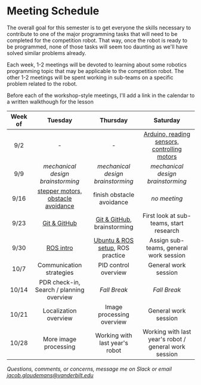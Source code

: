 # Meeting Schedule

The overall goal for this semester is to get everyone the skills necessary to contribute to one of the major programming tasks that will need to be completed for the competition robot. That way, once the robot is ready to be programmed, none of those tasks will seem too daunting as we'll have solved similar problems already.

Each week, 1-2 meetings will be devoted to learning about some robotics programming topic that may be applicable to the competition robot. The other 1-2 meetings will be spent working in sub-teams on a specific problem related to the robot. 

Before each of the workshop-style meetings, I'll add a link in the calendar to a written walkthough for the lesson

| Week of | Tuesday | Thursday | Saturday | 
|:-------:|:-------:|:--------:|:--------:|
|9/2      | -                          | -              | [Arduino, reading sensors, controlling motors](lessons/arduino_sensors_motors.md)|
|9/9      | *mechanical design brainstorming*          | *mechanical design brainstorming*        | *mechanical design brainstorming* | 
|9/16     |[stepper motors, obstacle avoidance](lessons/steppers_obstacle_avoidance.md) | finish obstacle avoidance     | *no meeting*  | 
|9/23     | [Git & GitHub](lessons/git_github.md)   | [Git & GitHub](lessons/git_github.md), brainstorming    | First look at sub-teams, start research | 
|9/30     | [ROS intro](lessons/ROS_introduction.md)         | [Ubuntu & ROS setup](lessons/Ubuntu_ROS_setup.md), ROS practice  | Assign sub-teams, general work session     | 
|10/7     | Communication strategies     | PID control overview     | General work session | 
|10/14    | PDR check-in, Search / planning overview       | *Fall Break*      | *Fall Break*   |
|10/21    | Localization overview | Image processing overview | General work session |
|10/28    | More image processing |   Working with last year's robot  | Working with last year's robot / general work session | 




*Questions, comments, or concerns, message me on Slack or email jacob.gloudemans@vanderbilt.edu*
